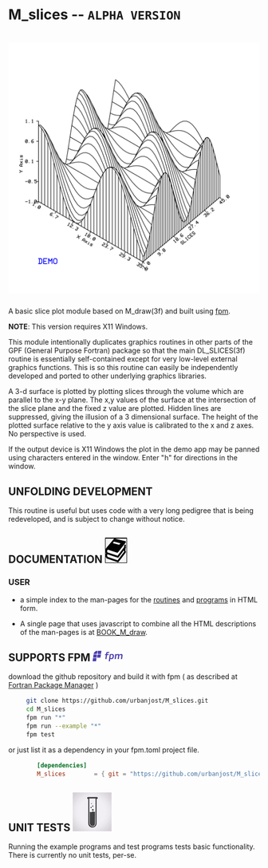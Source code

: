 # M_slices -- `ALPHA VERSION`
# ![M_slices](docs/images/_30x40.svg)

A basic slice plot module based on M_draw(3f) and built using
[fpm](https://github.com/fortran-lang/fpm).

**NOTE**: This version requires X11 Windows.

This module intentionally duplicates graphics routines in other parts of
the GPF (General Purpose Fortran) package so that the main DL_SLICES(3f)
routine is essentially self-contained except for very low-level external
graphics functions. This is so this routine can easily be independently
developed and ported to other underlying graphics libraries.

A 3-d surface is plotted by plotting slices through the volume which
are parallel to the x-y plane. The x,y values of the surface at the
intersection of the slice plane and the fixed z value are plotted. Hidden
lines are suppressed, giving the illusion of a 3 dimensional surface.
The height of the plotted surface relative to the y axis value is
calibrated to the x and z axes. No perspective is used.

If the output device is X11 Windows the plot in the demo app may be
panned using characters entered in the window. Enter "h" for directions
in the window.

## UNFOLDING DEVELOPMENT
This routine is useful but uses code with a very long pedigree that
is being redeveloped, and is subject to change without notice.

## DOCUMENTATION   ![docs](docs/images/docs.gif)
### USER
   - a simple index to the man-pages for the
   [routines](https://urbanjost.github.io/M_slices/man3.html)
   and [programs](https://urbanjost.github.io/M_slices/man1.html)
   in HTML form.

   - A single page that uses javascript to combine all the HTML
   descriptions of the man-pages is at
   [BOOK_M_draw](https://urbanjost.github.io/M_slices/BOOK_M_slices.html).

## SUPPORTS FPM ![-](docs/images/fpm_logo.gif)

   download the github repository and build it with
   fpm ( as described at [Fortran Package Manager](https://github.com/fortran-lang/fpm) )

   ```bash
        git clone https://github.com/urbanjost/M_slices.git
        cd M_slices
        fpm run "*"
        fpm run --example "*"
        fpm test
   ```
   or just list it as a dependency in your fpm.toml project file.

```toml
        [dependencies]
        M_slices        = { git = "https://github.com/urbanjost/M_slices.git" }
```
## UNIT TESTS ![-](docs/images/testtube.gif)
   Running the example programs and test programs tests basic
   functionality. There is currently no unit tests, per-se.
